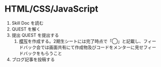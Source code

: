 # HTML/CSS/JavaScript

1. Skill Doc を読む
2. QUEST を解く
3. 提出 QUEST を提出する
   1. [模写](/quest/technologies/html/REPRODUCTION.md)を作成する。2期生シートには完了時点で「◯」と記載し、フィードバック会では画面共有にて作成物及びコードをメンターに見せフィードバックをもらうこと
4. ブログ記事を投稿する
